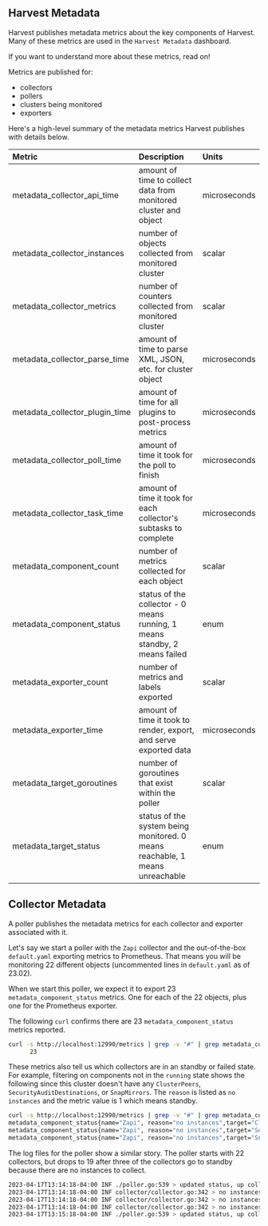 ## Harvest Metadata

Harvest publishes metadata metrics about the key components of Harvest.
Many of these metrics are used in the `Harvest Metadata` dashboard.

If you want to understand more about these metrics, read on!

Metrics are published for:

- collectors
- pollers
- clusters being monitored
- exporters

Here's a high-level summary of the metadata metrics Harvest publishes with details below.

| Metric                         | Description                                                                  | Units        |
|:-------------------------------|:-----------------------------------------------------------------------------|:-------------|
| metadata_collector_api_time    | amount of time to collect data from monitored cluster and object             | microseconds |
| metadata_collector_instances   | number of objects collected from monitored cluster                           | scalar       |
| metadata_collector_metrics     | number of counters collected from monitored cluster                          | scalar       |
| metadata_collector_parse_time  | amount of time to parse XML, JSON, etc. for cluster object                   | microseconds |
| metadata_collector_plugin_time | amount of time for all plugins to post-process metrics                       | microseconds |
| metadata_collector_poll_time   | amount of time it took for the poll to finish                                | microseconds |
| metadata_collector_task_time   | amount of time it took for each collector's subtasks to complete             | microseconds |
| metadata_component_count       | number of metrics collected for each object                                  | scalar       |
| metadata_component_status      | status of the collector - 0 means running, 1 means standby, 2 means failed   | enum         |
| metadata_exporter_count        | number of metrics and labels exported                                        | scalar       |
| metadata_exporter_time         | amount of time it took to render, export, and serve exported data            | microseconds |
| metadata_target_goroutines     | number of goroutines that exist within the poller                            | scalar       |
| metadata_target_status         | status of the system being monitored. 0 means reachable, 1 means unreachable | enum         |

## Collector Metadata

A poller publishes the metadata metrics for each collector and exporter associated with it.

Let's say we start a poller with the `Zapi` collector and the out-of-the-box `default.yaml` exporting metrics to
Prometheus. That means you will be monitoring 22 different objects (uncommented lines in `default.yaml` as of 23.02).

When we start this poller, we expect it to export 23 `metadata_component_status` metrics. 
One for each of the 22 objects, plus one for the Prometheus exporter.

The following `curl` confirms there are 23 `metadata_component_status` metrics reported.

```bash
curl -s http://localhost:12990/metrics | grep -v "#" | grep metadata_component_status | wc -l
      23
```

These metrics also tell us which collectors are in an standby or failed state. 
For example, filtering on components not in the `running` state shows the following since this cluster doesn't have any `ClusterPeers`, `SecurityAuditDestinations`, or `SnapMirrors`. The `reason` is listed as `no instances` and the metric value is 1 which means standby. 

```bash
curl -s http://localhost:12990/metrics | grep -v "#" | grep metadata_component_status | grep -Evo "running"
metadata_component_status{name="Zapi", reason="no instances",target="ClusterPeer",type="collector",version="23.04.1417"} 1
metadata_component_status{name="Zapi", reason="no instances",target="SecurityAuditDestination",type="collector",version="23.04.1417"} 1
metadata_component_status{name="Zapi", reason="no instances",target="SnapMirror",type="collector",version="23.04.1417"} 1
```

The log files for the poller show a similar story. The poller starts with 22 collectors, but drops to 19 after three of the collectors go to standby because there are no instances to collect. 

```bash
2023-04-17T13:14:18-04:00 INF ./poller.go:539 > updated status, up collectors: 22 (of 22), up exporters: 1 (of 1) Poller=u2
2023-04-17T13:14:18-04:00 INF collector/collector.go:342 > no instances, entering standby Poller=u2 collector=Zapi:SecurityAuditDestination task=data
2023-04-17T13:14:18-04:00 INF collector/collector.go:342 > no instances, entering standby Poller=u2 collector=Zapi:ClusterPeer task=data
2023-04-17T13:14:18-04:00 INF collector/collector.go:342 > no instances, entering standby Poller=u2 collector=Zapi:SnapMirror task=data
2023-04-17T13:15:18-04:00 INF ./poller.go:539 > updated status, up collectors: 19 (of 22), up exporters: 1 (of 1) Poller=u2
```

